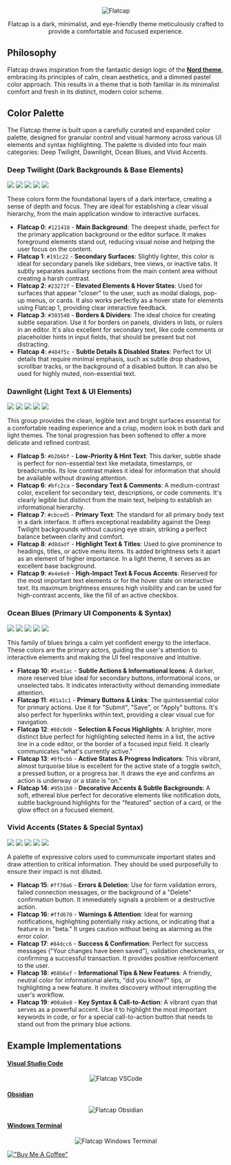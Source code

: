 <p align="center">
  <img src="https://github.com/cheycron/flat-cap-theme/blob/main/images/readme_logo.png?raw=true" alt="Flatcap"/>
</p>

<p align="center">
  Flatcap is a dark, minimalist, and eye-friendly theme meticulously crafted to provide a comfortable and focused experience.
</p>

## Philosophy

Flatcap draws inspiration from the fantastic design logic of the **[Nord theme](https://github.com/nordtheme/nord)**, embracing its principles of calm, clean aesthetics, and a dimmed pastel color approach. This results in a theme that is both familiar in its minimalist comfort and fresh in its distinct, modern color scheme.

## Color Palette

The Flatcap theme is built upon a carefully curated and expanded color palette, designed for granular control and visual harmony across various UI elements and syntax highlighting. The palette is divided into four main categories: Deep Twilight, Dawnlight, Ocean Blues, and Vivid Accents.

### Deep Twilight (Dark Backgrounds & Base Elements)

<p>
  <img src="https://placehold.co/100x100/121418/5e81ac/png?font=source-sans-pro&text=%23121418" />
  <img src="https://placehold.co/100x100/191c22/5e81ac/png?font=source-sans-pro&text=%23191c22" />
  <img src="https://placehold.co/100x100/23272f/5e81ac/png?font=source-sans-pro&text=%2323272f" />
  <img src="https://placehold.co/100x100/303540/5e81ac/png?font=source-sans-pro&text=%23303540" />
  <img src="https://placehold.co/100x100/484f5c/5e81ac/png?font=source-sans-pro&text=%23484f5c" />
</p>

These colors form the foundational layers of a dark interface, creating a sense of depth and focus. They are ideal for establishing a clear visual hierarchy, from the main application window to interactive surfaces.

- **Flatcap 0**: `#121418` - **Main Background**: The deepest shade, perfect for the primary application background or the editor surface. It makes foreground elements stand out, reducing visual noise and helping the user focus on the content.
- **Flatcap 1**: `#191c22` - **Secondary Surfaces**: Slightly lighter, this color is ideal for secondary panels like sidebars, tree views, or inactive tabs. It subtly separates auxiliary sections from the main content area without creating a harsh contrast.
- **Flatcap 2**: `#23272f` - **Elevated Elements & Hover States**: Used for surfaces that appear "closer" to the user, such as modal dialogs, pop-up menus, or cards. It also works perfectly as a hover state for elements using Flatcap 1, providing clear interactive feedback.
- **Flatcap 3**: `#303540` - **Borders & Dividers**: The ideal choice for creating subtle separation. Use it for borders on panels, dividers in lists, or rulers in an editor. It's also excellent for secondary text, like code comments or placeholder hints in input fields, that should be present but not distracting.
- **Flatcap 4**: `#484f5c` - **Subtle Details & Disabled States**: Perfect for UI details that require minimal emphasis, such as subtle drop shadows, scrollbar tracks, or the background of a disabled button. It can also be used for highly muted, non-essential text.

### Dawnlight (Light Text & UI Elements)

<p>
  <img src="https://placehold.co/100x100/b2b6bf/5e81ac/png?font=source-sans-pro&text=%23b2b6bf" />
  <img src="https://placehold.co/100x100/bfc2ca/5e81ac/png?font=source-sans-pro&text=%23bfc2ca" />
  <img src="https://placehold.co/100x100/cbced5/5e81ac/png?font=source-sans-pro&text=%23cbced5" />
  <img src="https://placehold.co/100x100/d8dadf/5e81ac/png?font=source-sans-pro&text=%23d8dadf" />
  <img src="https://placehold.co/100x100/e4e6e9/5e81ac/png?font=source-sans-pro&text=%23e4e6e9" />
</p>

This group provides the clean, legible text and bright surfaces essential for a comfortable reading experience and a crisp, modern look in both dark and light themes. The tonal progression has been softened to offer a more delicate and refined contrast.

- **Flatcap 5**: `#b2b6bf` - **Low-Priority & Hint Text**: This darker, subtle shade is perfect for non-essential text like metadata, timestamps, or breadcrumbs. Its low contrast makes it ideal for information that should be available without drawing attention.
- **Flatcap 6**: `#bfc2ca` - **Secondary Text & Comments**: A medium-contrast color, excellent for secondary text, descriptions, or code comments. It's clearly legible but distinct from the main text, helping to establish an informational hierarchy.
- **Flatcap 7**: `#cbced5` - **Primary Text**: The standard for all primary body text in a dark interface. It offers exceptional readability against the Deep Twilight backgrounds without causing eye strain, striking a perfect balance between clarity and comfort.
- **Flatcap 8**: `#d8dadf` - **Highlight Text & Titles**: Used to give prominence to headings, titles, or active menu items. Its added brightness sets it apart as an element of higher importance. In a light theme, it serves as an excellent base background.
- **Flatcap 9**: `#e4e6e9` - **High-Impact Text & Focus Accents**: Reserved for the most important text elements or for the hover state on interactive text. Its maximum brightness ensures high visibility and can be used for high-contrast accents, like the fill of an active checkbox.

### Ocean Blues (Primary UI Components & Syntax)

<p>
  <img src="https://placehold.co/100x100/5e81ac/484f5c/png?font=source-sans-pro&text=%235e81ac" />
  <img src="https://placehold.co/100x100/81a1c1/484f5c/png?font=source-sans-pro&text=%2381a1c1" />
  <img src="https://placehold.co/100x100/88c0d0/484f5c/png?font=source-sans-pro&text=%2388c0d0" />
  <img src="https://placehold.co/100x100/8fbcbb/484f5c/png?font=source-sans-pro&text=%238fbcbb" />
  <img src="https://placehold.co/100x100/95b1b0/484f5c/png?font=source-sans-pro&text=%2395b1b0" />
</p>

This family of blues brings a calm yet confident energy to the interface. These colors are the primary actors, guiding the user's attention to interactive elements and making the UI feel responsive and intuitive.

- **Flatcap 10**: `#5e81ac` - **Subtle Actions & Informational Icons**: A darker, more reserved blue ideal for secondary buttons, informational icons, or unselected tabs. It indicates interactivity without demanding immediate attention.
- **Flatcap 11**: `#81a1c1` - **Primary Buttons & Links**: The quintessential color for primary actions. Use it for "Submit", "Save", or "Apply" buttons. It's also perfect for hyperlinks within text, providing a clear visual cue for navigation.
- **Flatcap 12**: `#88c0d0` - **Selection & Focus Highlights**: A brighter, more distinct blue perfect for highlighting selected items in a list, the active line in a code editor, or the border of a focused input field. It clearly communicates "what's currently active."
- **Flatcap 13**: `#8fbcbb` - **Active States & Progress Indicators**: This vibrant, almost turquoise blue is excellent for the active state of a toggle switch, a pressed button, or a progress bar. It draws the eye and confirms an action is underway or a state is "on."
- **Flatcap 14**: `#95b1b0` - **Decorative Accents & Subtle Backgrounds**: A soft, ethereal blue perfect for decorative elements like notification dots, subtle background highlights for the "featured" section of a card, or the glow effect on a focused element.

### Vivid Accents (States & Special Syntax)

<p>
  <img src="https://placehold.co/100x100/ff70a6/484f5c/png?font=source-sans-pro&text=%23ff70a6" />
  <img src="https://placehold.co/100x100/ffd670/484f5c/png?font=source-sans-pro&text=%23ffd670" />
  <img src="https://placehold.co/100x100/84dcc6/484f5c/png?font=source-sans-pro&text=%2384dcc6" />
  <img src="https://placehold.co/100x100/68b6ef/484f5c/png?font=source-sans-pro&text=%2368b6ef" />
  <img src="https://placehold.co/100x100/00a8e0/484f5c/png?font=source-sans-pro&text=%2300a8e0" />
</p>

A palette of expressive colors used to communicate important states and draw attention to critical information. They should be used purposefully to ensure their impact is not diluted.

- **Flatcap 15**: `#ff70a6` - **Errors & Deletion**: Use for form validation errors, failed connection messages, or the background of a "Delete" confirmation button. It immediately signals a problem or a destructive action.
- **Flatcap 16**: `#ffd670` - **Warnings & Attention**: Ideal for warning notifications, highlighting potentially risky actions, or indicating that a feature is in "beta." It urges caution without being as alarming as the error color.
- **Flatcap 17**: `#84dcc6` - **Success & Confirmation**: Perfect for success messages ("Your changes have been saved"), validation checkmarks, or confirming a successful transaction. It provides positive reinforcement to the user.
- **Flatcap 18**: `#68b6ef` - **Informational Tips & New Features**: A friendly, neutral color for informational alerts, "did you know?" tips, or highlighting a new feature. It invites discovery without interrupting the user's workflow.
- **Flatcap 19**: `#00a8e0` - **Key Syntax & Call-to-Action**: A vibrant cyan that serves as a powerful accent. Use it to highlight the most important keywords in code, or for a special call-to-action button that needs to stand out from the primary blue actions.

## Example Implementations

#### [Visual Studio Code](https://github.com/cheycron/flat-cap-vscode)

<p align="center">
  <img src="https://github.com/cheycron/flat-cap-theme/blob/main/images/demo_vscode.png?raw=true" alt="Flatcap VSCode"/>
</p>

#### [Obsidian](https://github.com/cheycron/flat-cap-obsidian)

<p align="center">
  <img src="https://github.com/cheycron/flat-cap-theme/blob/main/images/demo_obsidian.png?raw=true" alt="Flatcap Obsidian"/>
</p>

#### [Windows Terminal](https://github.com/cheycron/flat-cap-windows-terminal)

<p align="center">
  <img src="https://github.com/cheycron/flat-cap-theme/blob/main/images/demo_windowsterminal.png?raw=true" alt="Flatcap Windows Terminal"/>
</p>


[!["Buy Me A Coffee"](https://www.buymeacoffee.com/assets/img/custom_images/orange_img.png)](https://www.buymeacoffee.com/cheycron)
